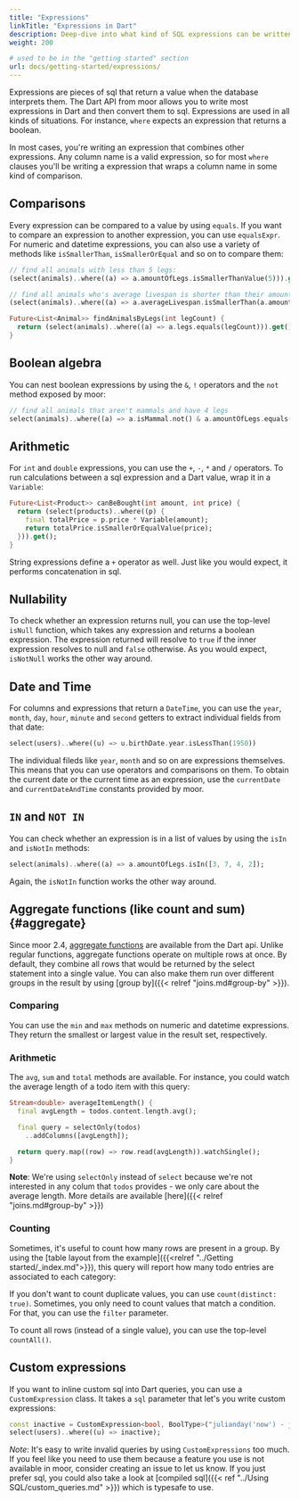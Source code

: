 ```yaml
---
title: "Expressions"
linkTitle: "Expressions in Dart"
description: Deep-dive into what kind of SQL expressions can be written in Dart
weight: 200

# used to be in the "getting started" section
url: docs/getting-started/expressions/
---
```


Expressions are pieces of sql that return a value when the database interprets them.
The Dart API from moor allows you to write most expressions in Dart and then convert
them to sql. Expressions are used in all kinds of situations. For instance, `where`
expects an expression that returns a boolean.

In most cases, you're writing an expression that combines other expressions. Any
column name is a valid expression, so for most `where` clauses you'll be writing
a expression that wraps a column name in some kind of comparison.

## Comparisons
Every expression can be compared to a value by using `equals`. If you want to compare
an expression to another expression, you can use `equalsExpr`. For numeric and datetime
expressions, you can also use a variety of methods like `isSmallerThan`, `isSmallerOrEqual`
and so on to compare them:
```dart
// find all animals with less than 5 legs:
(select(animals)..where((a) => a.amountOfLegs.isSmallerThanValue(5))).get();

// find all animals who's average livespan is shorter than their amount of legs (poor flies)
(select(animals)..where((a) => a.averageLivespan.isSmallerThan(a.amountOfLegs)));

Future<List<Animal>> findAnimalsByLegs(int legCount) {
  return (select(animals)..where((a) => a.legs.equals(legCount))).get();
}
```

## Boolean algebra
You can nest boolean expressions by using the `&`, `!` operators and the `not` method
exposed by moor:
```dart
// find all animals that aren't mammals and have 4 legs
select(animals)..where((a) => a.isMammal.not() & a.amountOfLegs.equals(4))
```

## Arithmetic
For `int` and `double` expressions, you can use the `+`, `-`, `*` and `/` operators. To
run calculations between a sql expression and a Dart value, wrap it in a `Variable`:
```dart
Future<List<Product>> canBeBought(int amount, int price) {
  return (select(products)..where((p) {
    final totalPrice = p.price * Variable(amount);
    return totalPrice.isSmallerOrEqualValue(price);
  })).get();
}
```

String expressions define a `+` operator as well. Just like you would expect, it performs
concatenation in sql.

## Nullability
To check whether an expression returns null, you can use the top-level `isNull` function,
which takes any expression and returns a boolean expression. The expression returned will
resolve to `true` if the inner expression resolves to null and `false` otherwise.
As you would expect, `isNotNull` works the other way around.

## Date and Time
For columns and expressions that return a `DateTime`, you can use the
`year`, `month`, `day`, `hour`, `minute` and `second` getters to extract individual
fields from that date:
```dart
select(users)..where((u) => u.birthDate.year.isLessThan(1950))
```

The individual fileds like `year`, `month` and so on are expressions themselves. This means
that you can use operators and comparisons on them.
To obtain the current date or the current time as an expression, use the `currentDate` 
and `currentDateAndTime` constants provided by moor.

## `IN` and `NOT IN`
You can check whether an expression is in a list of values by using the `isIn` and `isNotIn`
methods:
```dart
select(animals)..where((a) => a.amountOfLegs.isIn([3, 7, 4, 2]);
```

Again, the `isNotIn` function works the other way around.

## Aggregate functions (like count and sum) {#aggregate}

Since moor 2.4, [aggregate functions](https://www.sqlite.org/lang_aggfunc.html) are available 
from the Dart api. Unlike regular functions, aggregate functions operate on multiple rows at
once. 
By default, they combine all rows that would be returned by the select statement into a single value.
You can also make them run over different groups in the result by using 
[group by]({{< relref "joins.md#group-by" >}}).

### Comparing

You can use the `min` and `max` methods on numeric and datetime expressions. They return the smallest
or largest value in the result set, respectively.

### Arithmetic

The `avg`, `sum` and `total` methods are available. For instance, you could watch the average length of
a todo item with this query:
```dart
Stream<double> averageItemLength() {
  final avgLength = todos.content.length.avg();

  final query = selectOnly(todos)
    ..addColumns([avgLength]);

  return query.map((row) => row.read(avgLength)).watchSingle();
}
```

__Note__: We're using `selectOnly` instead of `select` because we're not interested in any colum that
`todos` provides - we only care about the average length. More details are available 
[here]({{< relref "joins.md#group-by" >}})

### Counting

Sometimes, it's useful to count how many rows are present in a group. By using the
[table layout from the example]({{<relref "../Getting started/_index.md">}}), this
query will report how many todo entries are associated to each category:

If you don't want to count duplicate values, you can use `count(distinct: true)`. 
Sometimes, you only need to count values that match a condition. For that, you can
use the `filter` parameter.

To count all rows (instead of a single value), you can use the top-level `countAll()`.

## Custom expressions
If you want to inline custom sql into Dart queries, you can use a `CustomExpression` class.
It takes a `sql` parameter that let's you write custom expressions:
```dart
const inactive = CustomExpression<bool, BoolType>("julianday('now') - julianday(last_login) > 60");
select(users)..where((u) => inactive);
```

_Note_: It's easy to write invalid queries by using `CustomExpressions` too much. If you feel like
you need to use them because a feature you use is not available in moor, consider creating an issue
to let us know. If you just prefer sql, you could also take a look at 
[compiled sql]({{< ref "../Using SQL/custom_queries.md" >}}) which is typesafe to use.